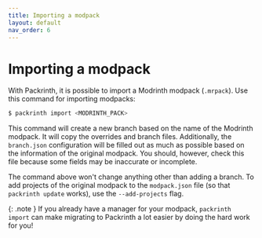 ```yaml
---
title: Importing a modpack
layout: default
nav_order: 6
---
```


# Importing a modpack
With Packrinth, it is possible to import a Modrinth modpack (`.mrpack`). Use this command for importing modpacks:
```bash
$ packrinth import <MODRINTH_PACK>
```
This command will create a new branch based on the name of the Modrinth modpack. It will copy the overrides and
branch files. Additionally, the `branch.json` configuration will be filled out as much as possible based on the
information of the original modpack. You should, however, check this file because some fields may be inaccurate
or incomplete.

The command above won't change anything other than adding a branch. To add projects of the original modpack
to the `modpack.json` file (so that `packrinth update` works), use the `--add-projects` flag.

{: .note }
If you already have a manager for your modpack, `packrinth import` can make migrating to Packrinth a lot easier
by doing the hard work for you!
